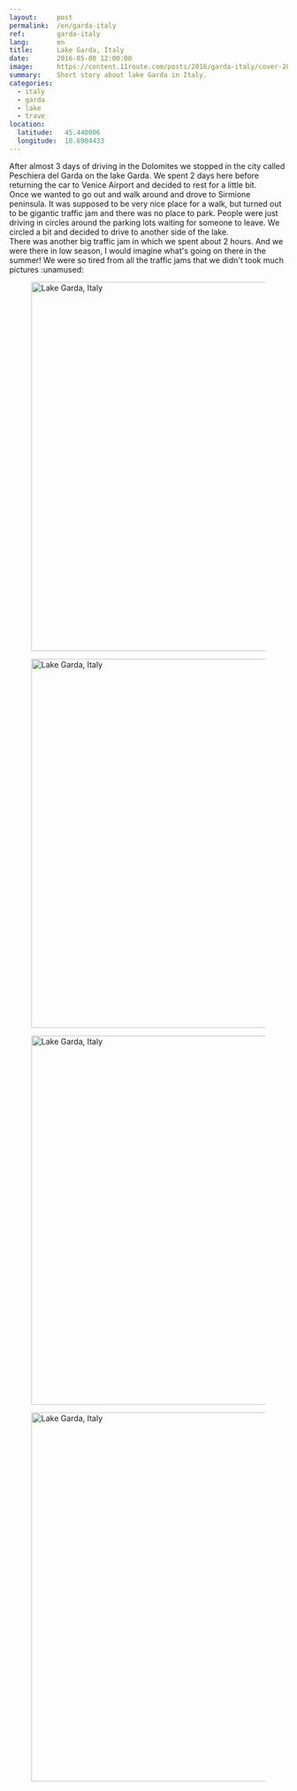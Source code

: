 ```yaml
---
layout:     post
permalink:  /en/garda-italy
ref:        garda-italy
lang:       en
title:      Lake Garda, Italy
date:       2016-05-08 12:00:00
image:      https://content.11route.com/posts/2016/garda-italy/cover-2000.jpg
summary:    Short story about lake Garda in Italy.
categories:
  - italy
  - garda
  - lake
  - trave
location:
  latitude:   45.440006
  longitude:  10.6904433
---
```


<section class="text-block">
  After almost 3 days of driving in the Dolomites we stopped in the city called Peschiera del Garda on the lake Garda.
  We spent 2 days here before returning the car to Venice Airport and decided to rest for a little bit.
</section>
<section class="text-block">
  Once we wanted to go out and walk around and drove to Sirmione peninsula.
  It was supposed to be very nice place for a walk, but turned out to be gigantic traffic jam and there was no place to park.
  People were just driving in circles around the parking lots waiting for someone to leave.
  We circled a bit and decided to drive to another side of the lake.
</section>
<section class="text-block">
  There was another big traffic jam in which we spent about 2 hours.
  And we were there in low season, I would imagine what's going on there in the summer!
  We were so tired from all the traffic jams that we didn't took much pictures :unamused:
</section>

<section class="image-gallery" itemscope itemtype="http://schema.org/ImageGallery">
  <figure itemprop="associatedMedia" itemscope itemtype="http://schema.org/ImageObject">
    <a href="https://content.11route.com/posts/2016/garda-italy/DSC09365-2000.jpg" itemprop="contentUrl" data-size="2000x1333">
      <img src="/images/bg.png" data-src="https://content.11route.com/posts/2016/garda-italy/DSC09365-1000.jpg" width="1000" height="667" itemprop="thumbnail" alt="Lake Garda, Italy" />
    </a>
  </figure>
  <figure itemprop="associatedMedia" itemscope itemtype="http://schema.org/ImageObject">
    <a href="https://content.11route.com/posts/2016/garda-italy/DSC09369-2000.jpg" itemprop="contentUrl" data-size="2000x1333">
      <img src="/images/bg.png" data-src="https://content.11route.com/posts/2016/garda-italy/DSC09369-1000.jpg" width="1000" height="667" itemprop="thumbnail" alt="Lake Garda, Italy" />
    </a>
  </figure>
  <figure itemprop="associatedMedia" itemscope itemtype="http://schema.org/ImageObject">
    <a href="https://content.11route.com/posts/2016/garda-italy/DSC09371-2000.jpg" itemprop="contentUrl" data-size="2000x1333">
      <img src="/images/bg.png" data-src="https://content.11route.com/posts/2016/garda-italy/DSC09371-1000.jpg" width="1000" height="667" itemprop="thumbnail" alt="Lake Garda, Italy" />
    </a>
  </figure>
  <figure itemprop="associatedMedia" itemscope itemtype="http://schema.org/ImageObject">
    <a href="https://content.11route.com/posts/2016/garda-italy/DSC09375-2000.jpg" itemprop="contentUrl" data-size="2000x1333">
      <img src="/images/bg.png" data-src="https://content.11route.com/posts/2016/garda-italy/DSC09375-1000.jpg" width="1000" height="667" itemprop="thumbnail" alt="Lake Garda, Italy" />
    </a>
  </figure>
</section>

